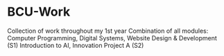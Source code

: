 # BCU-Work
Collection of work throughout my 1st year
Combination of all modules:
Computer Programming, Digital Systems, Website Design & Development (S1)
Introduction to AI, Innovation Project A (S2)
